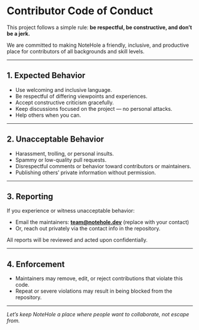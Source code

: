 # Contributor Code of Conduct

This project follows a simple rule: **be respectful, be constructive, and don’t be a jerk.**

We are committed to making NoteHole a friendly, inclusive, and productive place for contributors of all backgrounds and skill levels.

---

## 1. Expected Behavior
- Use welcoming and inclusive language.
- Be respectful of differing viewpoints and experiences.
- Accept constructive criticism gracefully.
- Keep discussions focused on the project — no personal attacks.
- Help others when you can.

---

## 2. Unacceptable Behavior
- Harassment, trolling, or personal insults.
- Spammy or low-quality pull requests.
- Disrespectful comments or behavior toward contributors or maintainers.
- Publishing others’ private information without permission.

---

## 3. Reporting
If you experience or witness unacceptable behavior:
- Email the maintainers: **team@notehole.dev** (replace with your contact)
- Or, reach out privately via the contact info in the repository.

All reports will be reviewed and acted upon confidentially.

---

## 4. Enforcement
- Maintainers may remove, edit, or reject contributions that violate this code.
- Repeat or severe violations may result in being blocked from the repository.

---

*Let’s keep NoteHole a place where people want to collaborate, not escape from.*
